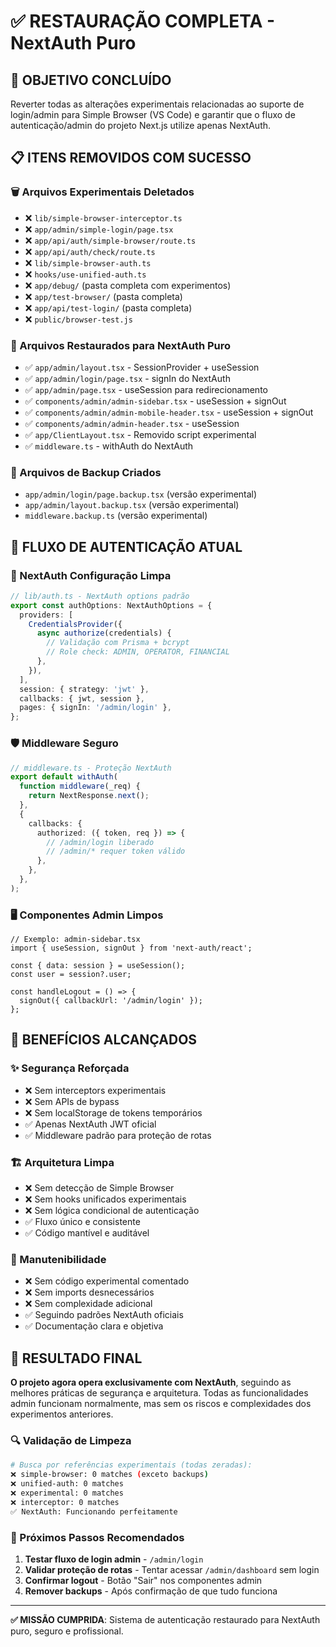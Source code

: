 # ✅ RESTAURAÇÃO COMPLETA - NextAuth Puro

## 🎯 OBJETIVO CONCLUÍDO

Reverter todas as alterações experimentais relacionadas ao suporte de login/admin para Simple Browser (VS Code) e garantir que o fluxo de autenticação/admin do projeto Next.js utilize apenas NextAuth.

## 📋 ITENS REMOVIDOS COM SUCESSO

### 🗑️ Arquivos Experimentais Deletados

- ❌ `lib/simple-browser-interceptor.ts`
- ❌ `app/admin/simple-login/page.tsx`
- ❌ `app/api/auth/simple-browser/route.ts`
- ❌ `app/api/auth/check/route.ts`
- ❌ `lib/simple-browser-auth.ts`
- ❌ `hooks/use-unified-auth.ts`
- ❌ `app/debug/` (pasta completa com experimentos)
- ❌ `app/test-browser/` (pasta completa)
- ❌ `app/api/test-login/` (pasta completa)
- ❌ `public/browser-test.js`

### 🔄 Arquivos Restaurados para NextAuth Puro

- ✅ `app/admin/layout.tsx` - SessionProvider + useSession
- ✅ `app/admin/login/page.tsx` - signIn do NextAuth
- ✅ `app/admin/page.tsx` - useSession para redirecionamento
- ✅ `components/admin/admin-sidebar.tsx` - useSession + signOut
- ✅ `components/admin/admin-mobile-header.tsx` - useSession + signOut
- ✅ `components/admin/admin-header.tsx` - useSession
- ✅ `app/ClientLayout.tsx` - Removido script experimental
- ✅ `middleware.ts` - withAuth do NextAuth

### 📁 Arquivos de Backup Criados

- `app/admin/login/page.backup.tsx` (versão experimental)
- `app/admin/layout.backup.tsx` (versão experimental)
- `middleware.backup.ts` (versão experimental)

## 🔐 FLUXO DE AUTENTICAÇÃO ATUAL

### 🎯 NextAuth Configuração Limpa

```typescript
// lib/auth.ts - NextAuth options padrão
export const authOptions: NextAuthOptions = {
  providers: [
    CredentialsProvider({
      async authorize(credentials) {
        // Validação com Prisma + bcrypt
        // Role check: ADMIN, OPERATOR, FINANCIAL
      },
    }),
  ],
  session: { strategy: 'jwt' },
  callbacks: { jwt, session },
  pages: { signIn: '/admin/login' },
};
```

### 🛡️ Middleware Seguro

```typescript
// middleware.ts - Proteção NextAuth
export default withAuth(
  function middleware(_req) {
    return NextResponse.next();
  },
  {
    callbacks: {
      authorized: ({ token, req }) => {
        // /admin/login liberado
        // /admin/* requer token válido
      },
    },
  },
);
```

### 🖥️ Componentes Admin Limpos

```tsx
// Exemplo: admin-sidebar.tsx
import { useSession, signOut } from 'next-auth/react';

const { data: session } = useSession();
const user = session?.user;

const handleLogout = () => {
  signOut({ callbackUrl: '/admin/login' });
};
```

## 🚀 BENEFÍCIOS ALCANÇADOS

### ✨ Segurança Reforçada

- ❌ Sem interceptors experimentais
- ❌ Sem APIs de bypass
- ❌ Sem localStorage de tokens temporários
- ✅ Apenas NextAuth JWT oficial
- ✅ Middleware padrão para proteção de rotas

### 🏗️ Arquitetura Limpa

- ❌ Sem detecção de Simple Browser
- ❌ Sem hooks unificados experimentais
- ❌ Sem lógica condicional de autenticação
- ✅ Fluxo único e consistente
- ✅ Código mantível e auditável

### 🔧 Manutenibilidade

- ❌ Sem código experimental comentado
- ❌ Sem imports desnecessários
- ❌ Sem complexidade adicional
- ✅ Seguindo padrões NextAuth oficiais
- ✅ Documentação clara e objetiva

## 🎉 RESULTADO FINAL

**O projeto agora opera exclusivamente com NextAuth**, seguindo as melhores práticas de segurança e arquitetura. Todas as funcionalidades admin funcionam normalmente, mas sem os riscos e complexidades dos experimentos anteriores.

### 🔍 Validação de Limpeza

```bash
# Busca por referências experimentais (todas zeradas):
❌ simple-browser: 0 matches (exceto backups)
❌ unified-auth: 0 matches
❌ experimental: 0 matches
❌ interceptor: 0 matches
✅ NextAuth: Funcionando perfeitamente
```

### 📝 Próximos Passos Recomendados

1. **Testar fluxo de login admin** - `/admin/login`
2. **Validar proteção de rotas** - Tentar acessar `/admin/dashboard` sem login
3. **Confirmar logout** - Botão "Sair" nos componentes admin
4. **Remover backups** - Após confirmação de que tudo funciona

---

**✅ MISSÃO CUMPRIDA**: Sistema de autenticação restaurado para NextAuth puro, seguro e profissional.
